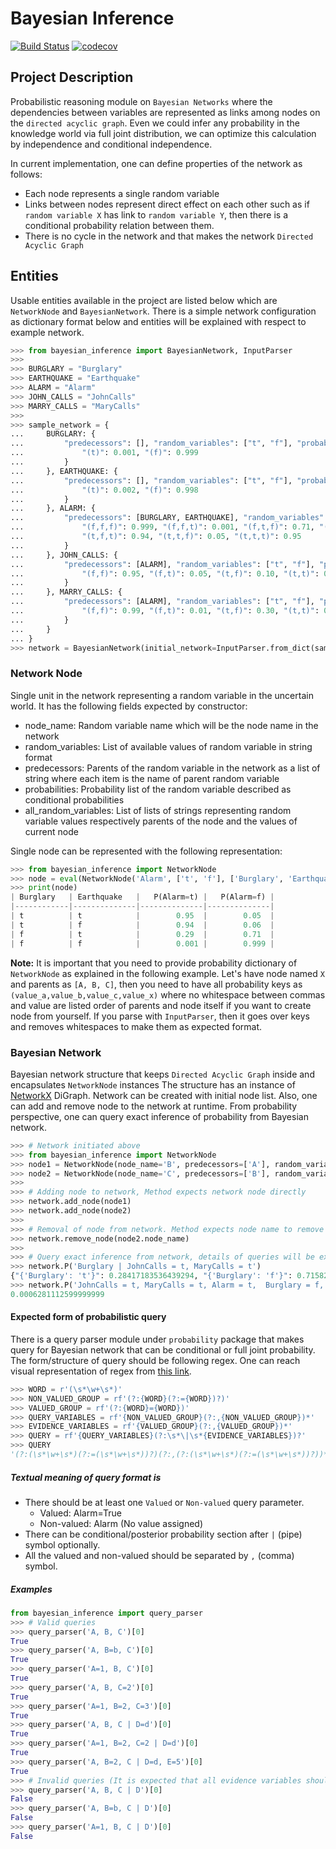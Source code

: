 # Bayesian Inference
[![Build Status](https://travis-ci.com/yakuza8/bayesian-inference.svg?branch=master)](https://travis-ci.com/yakuza8/bayesian-inference)
[![codecov](https://codecov.io/gh/yakuza8/bayesian-inference/branch/master/graph/badge.svg)](https://codecov.io/gh/yakuza8/bayesian-inference)

## Project Description
Probabilistic reasoning module on `Bayesian Networks` where the dependencies between variables are
represented as links among nodes on the `directed acyclic graph`. Even we could infer any probability
in the knowledge world via full joint distribution, we can optimize this calculation by independence
and conditional independence. 

In current implementation, one can define properties of the network as follows:
* Each node represents a single random variable
* Links between nodes represent direct effect on each other such as if `random variable X` has link
to `random variable Y`, then there is a conditional probability relation between them. 
* There is no cycle in the network and that makes the network `Directed Acyclic Graph`

## Entities
Usable entities available in the project are listed below which are `NetworkNode` and `BayesianNetwork`.
There is a simple network configuration as dictionary format below and entities will be explained with
respect to example network.

```python
>>> from bayesian_inference import BayesianNetwork, InputParser
>>>
>>> BURGLARY = "Burglary"
>>> EARTHQUAKE = "Earthquake"
>>> ALARM = "Alarm"
>>> JOHN_CALLS = "JohnCalls"
>>> MARRY_CALLS = "MaryCalls"
>>> 
>>> sample_network = {
...     BURGLARY: {
...         "predecessors": [], "random_variables": ["t", "f"], "probabilities": {
...             "(t)": 0.001, "(f)": 0.999
...         }
...     }, EARTHQUAKE: {
...         "predecessors": [], "random_variables": ["t", "f"], "probabilities": {
...             "(t)": 0.002, "(f)": 0.998
...         }
...     }, ALARM: {
...         "predecessors": [BURGLARY, EARTHQUAKE], "random_variables": ["t", "f"], "probabilities": {
...             "(f,f,f)": 0.999, "(f,f,t)": 0.001, "(f,t,f)": 0.71, "(f,t,t)": 0.29, "(t,f,f)": 0.06,
...             "(t,f,t)": 0.94, "(t,t,f)": 0.05, "(t,t,t)": 0.95
...         }
...     }, JOHN_CALLS: {
...         "predecessors": [ALARM], "random_variables": ["t", "f"], "probabilities": {
...             "(f,f)": 0.95, "(f,t)": 0.05, "(t,f)": 0.10, "(t,t)": 0.90
...         }
...     }, MARRY_CALLS: {
...         "predecessors": [ALARM], "random_variables": ["t", "f"], "probabilities": {
...             "(f,f)": 0.99, "(f,t)": 0.01, "(t,f)": 0.30, "(t,t)": 0.70
...         }
...     }
... }
>>> network = BayesianNetwork(initial_network=InputParser.from_dict(sample_network))
```

### Network Node
Single unit in the network representing a random variable in the uncertain world.
It has the following fields expected by constructor:
* node_name: Random variable name which will be the node name in the network
* random_variables: List of available values of random variable in string format
* predecessors: Parents of the random variable in the network as a list of string where each item
is the name of parent random variable
* probabilities: Probability list of the random variable described as conditional probabilities
* all_random_variables: List of lists of strings representing random variable values respectively
parents of the node and the values of current node

Single node can be represented with the following representation:

```python
>>> from bayesian_inference import NetworkNode
>>> node = eval(NetworkNode('Alarm', ['t', 'f'], ['Burglary', 'Earthquake'], {'(f,f,f)': 0.999, '(f,f,t)': 0.001, '(f,t,f)': 0.71, '(f,t,t)': 0.29, '(t,f,f)': 0.06, '(t,f,t)': 0.94, '(t,t,f)': 0.05, '(t,t,t)': 0.95}, [['t', 'f'], ['t', 'f'], ['t', 'f']]))
>>> print(node)
| Burglary   | Earthquake   |   P(Alarm=t) |   P(Alarm=f) |
|------------|--------------|--------------|--------------|
| t          | t            |        0.95  |        0.05  |
| t          | f            |        0.94  |        0.06  |
| f          | t            |        0.29  |        0.71  |
| f          | f            |        0.001 |        0.999 |
```

**Note:** It is important that you need to provide probability dictionary of `NetworkNode` as explained
in the following example. Let's have node named `X` and parents as `[A, B, C]`, then you need to have all
probability keys as `(value_a,value_b,value_c,value_x)` where no whitespace between commas and value are
listed order of parents and node itself if you want to create node from yourself.
If you parse with `InputParser`, then it goes over keys and removes whitespaces to make them as expected format. 

### Bayesian Network
Bayesian network structure that keeps `Directed Acyclic Graph` inside and encapsulates `NetworkNode` instances
The structure has an instance of [NetworkX](https://github.com/networkx/networkx) DiGraph. Network can be created
with initial node list. Also, one can add and remove node to the network at runtime. From probability perspective,
one can query exact inference of probability from Bayesian network.

```python
>>> # Network initiated above
>>> from bayesian_inference import NetworkNode
>>> node1 = NetworkNode(node_name='B', predecessors=['A'], random_variables=[], probabilities={}, all_random_variables=[])
>>> node2 = NetworkNode(node_name='C', predecessors=['B'], random_variables=[], probabilities={}, all_random_variables=[])
>>> 
>>> # Adding node to network, Method expects network node directly
>>> network.add_node(node1)
>>> network.add_node(node2)
>>> 
>>> # Removal of node from network. Method expects node name to remove
>>> network.remove_node(node2.node_name)
>>>
>>> # Query exact inference from network, details of queries will be explained in next sections
>>> network.P('Burglary | JohnCalls = t, MaryCalls = t')
{"{'Burglary': 't'}": 0.28417183536439294, "{'Burglary': 'f'}": 0.7158281646356072}
>>> network.P('JohnCalls = t, MaryCalls = t, Alarm = t,  Burglary = f, Earthquake = f')
0.0006281112599999999
```

#### Expected form of probabilistic query
There is a query parser module under `probability` package that makes query for Bayesian network that
can be conditional or full joint probability. The form/structure of query should be following regex.
One can reach visual representation of regex from [this link](https://regexper.com/#%28%3F%3A%28%5Cs*%5Cw%2B%5Cs*%29%28%3F%3A%3D%28%5Cs*%5Cw%2B%5Cs*%29%29%3F%29%28%3F%3A%2C%28%3F%3A%28%5Cs*%5Cw%2B%5Cs*%29%28%3F%3A%3D%28%5Cs*%5Cw%2B%5Cs*%29%29%3F%29%29*%28%3F%3A%5Cs*%5C%7C%5Cs*%28%3F%3A%28%5Cs*%5Cw%2B%5Cs*%29%3D%28%5Cs*%5Cw%2B%5Cs*%29%29%28%3F%3A%2C%28%3F%3A%28%5Cs*%5Cw%2B%5Cs*%29%3D%28%5Cs*%5Cw%2B%5Cs*%29%29%29*%29%3F).

```python
>>> WORD = r'(\s*\w+\s*)'
>>> NON_VALUED_GROUP = rf'(?:{WORD}(?:={WORD})?)'
>>> VALUED_GROUP = rf'(?:{WORD}={WORD})'
>>> QUERY_VARIABLES = rf'{NON_VALUED_GROUP}(?:,{NON_VALUED_GROUP})*'
>>> EVIDENCE_VARIABLES = rf'{VALUED_GROUP}(?:,{VALUED_GROUP})*'
>>> QUERY = rf'{QUERY_VARIABLES}(?:\s*\|\s*{EVIDENCE_VARIABLES})?'
>>> QUERY
'(?:(\s*\w+\s*)(?:=(\s*\w+\s*))?)(?:,(?:(\s*\w+\s*)(?:=(\s*\w+\s*))?))*(?:\s*\|\s*(?:(\s*\w+\s*)=(\s*\w+\s*))(?:,(?:(\s*\w+\s*)=(\s*\w+\s*)))*)?'
```

##### Textual meaning of query format is
* There should be at least one `Valued` or `Non-valued` query parameter.
    * Valued: Alarm=True
    * Non-valued: Alarm (No value assigned)
* There can be conditional/posterior probability section after `|` (pipe) symbol optionally.
* All the valued and non-valued should be separated by `,` (comma) symbol.

##### Examples
```python
from bayesian_inference import query_parser
>>> # Valid queries
>>> query_parser('A, B, C')[0]
True
>>> query_parser('A, B=b, C')[0]
True
>>> query_parser('A=1, B, C')[0]
True
>>> query_parser('A, B, C=2')[0]
True
>>> query_parser('A=1, B=2, C=3')[0]
True
>>> query_parser('A, B, C | D=d')[0]
True
>>> query_parser('A=1, B=2, C=2 | D=d')[0]
True
>>> query_parser('A, B=2, C | D=d, E=5')[0]
True
>>> # Invalid queries (It is expected that all evidence variables should have value)
>>> query_parser('A, B, C | D')[0]
False
>>> query_parser('A, B=b, C | D')[0]
False
>>> query_parser('A=1, B, C | D')[0]
False
```
 
